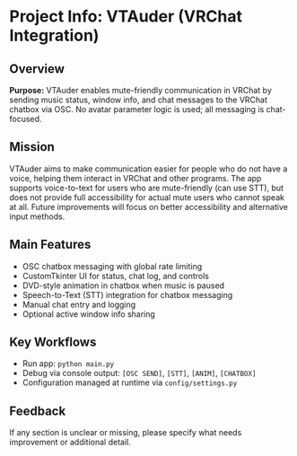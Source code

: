 # Project Info: VTAuder (VRChat Integration)

## Overview
 **Purpose:** VTAuder enables mute-friendly communication in VRChat by sending music status, window info, and chat messages to the VRChat chatbox via OSC. No avatar parameter logic is used; all messaging is chat-focused.

## Mission
VTAuder aims to make communication easier for people who do not have a voice, helping them interact in VRChat and other programs. The app supports voice-to-text for users who are mute-friendly (can use STT), but does not provide full accessibility for actual mute users who cannot speak at all. Future improvements will focus on better accessibility and alternative input methods.
## Main Features
- OSC chatbox messaging with global rate limiting
- CustomTkinter UI for status, chat log, and controls
- DVD-style animation in chatbox when music is paused
- Speech-to-Text (STT) integration for chatbox messaging
- Manual chat entry and logging
- Optional active window info sharing

## Key Workflows
- Run app: `python main.py`
- Debug via console output: `[OSC SEND]`, `[STT]`, `[ANIM]`, `[CHATBOX]`
- Configuration managed at runtime via `config/settings.py`

## Feedback
If any section is unclear or missing, please specify what needs improvement or additional detail.
